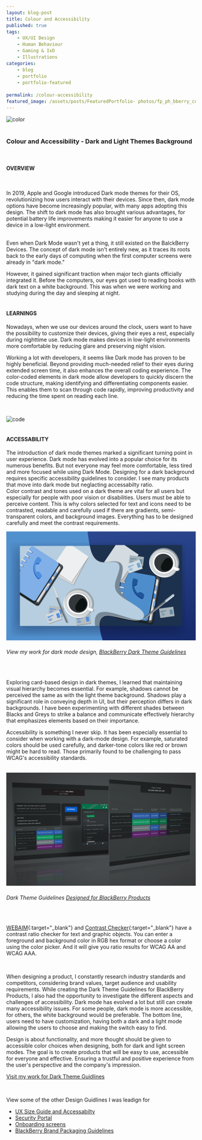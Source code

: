 ```yaml
---
layout: blog-post
title: Colour and Accessibility
published: true
tags: 
    - UX/UI Design
    - Human Behaviour
    - Gaming & IxD
    - Illustrations
categories:
    - blog
    - portfolio
    - portfolio-featured
    
permalink: /colour-accessibility
featured_image: /assets/posts/FeaturedPortfolio- photos/fp_ph_bberry_color1.png
---
```


![color](/assets/posts/2020-01-01-bp_Colour_Accessabilty_DarkLight/AdobeStock_248573161.jpeg "color")
<br>
<br> 

### Colour and Accessibility - Dark and Light Themes Background
<br>

#### OVERVIEW

<br>


In 2019, Apple and Google introduced Dark mode themes for their OS, revolutionizing how users interact with their devices. Since then, dark mode options have become increasingly popular, with many apps adopting this design. The shift to dark mode has also brought various advantages, for potential battery life improvements making it easier for anyone to use a device in a low-light environment. 
<br>
<br>

Even when Dark Mode wasn't yet a thing, it still existed on the BalckBerry Devices. The concept of dark mode isn't entirely new, as it traces its roots back to the early days of computing when the first computer screens were already in "dark mode."

However, it gained significant traction when major tech giants officially integrated it. Before the computers, our eyes got used to reading books with dark text on a white background. This was when we were working and studying during the day and sleeping at night. 
<br> 
<br>

#### LEARNINGS 

Nowadays, when we use our devices around the clock, users want to have the possibility to customize their devices, giving their eyes a rest, especially during nighttime use. Dark mode makes devices in low-light environments more comfortable by reducing glare and preserving night vision. 


Working a lot with developers, it seems like Dark mode has proven to be highly beneficial. Beyond providing much-needed relief to their eyes during extended screen time, it also enhances the overall coding experience. The color-coded elements in dark mode allow developers to quickly discern the code structure, making identifying and differentiating components easier. This enables them to scan through code rapidly, improving productivity and reducing the time spent on reading each line.

<br>


![code](/assets/posts/2020-01-01-bp_Colour_Accessabilty_DarkLight/AdobeStock_170801444.jpeg "code")
<br>
<br>

#### ACCESSABILITY 

The introduction of dark mode themes marked a significant turning point in user experience. Dark mode has evolved into a popular choice for its numerous benefits. But not everyone may feel more comfortable, less tired and more focused while using Dark Mode. Designing for a dark background requires specific accessibility guidelines to consider. I see many products that move into dark mode but neglacting accessabilty ratio.
<br>
Color contrast and tones used on a dark theme are vital for all users but especially for people with poor vision or disabilities. Users must be able to perceive content. This is why colors selected for text and icons need to be contrasted, readable and carefully used if there are gradients, semi-transparent colors, and background images. Everything has to be designed carefully and meet the contrast requirements. 
<br>


![Dark Theme UI](assets/posts/2020-01-01-bp_Colour_Accessabilty_DarkLight/light_dark.png "Dark Theme Guidlines")
###### View my work for dark mode design, [BlackBerry Dark Theme Guidelines](/dark-theme) 

<br>

Exploring card-based design in dark themes, I learned that maintaining visual hierarchy becomes essential. For example, shadows cannot be perceived the same as with the light theme background. Shadows play a significant role in conveying depth in UI, but their perception differs in dark backgrounds. I have been experimenting with different shades between Blacks and Greys to strike a balance and communicate effectively hierarchy that emphasizes elements based on their importance.



Accessibility is something I never skip. It has been especially essential to consider when working with a dark-mode design. For example, saturated colors should be used carefully, and darker-tone colors like red or brown might be hard to read. Those primarily found to be challenging to pass WCAG's accessibility standards. 
<br>
<br>

![Dark Theme UI](assets/posts/2020-01-01-bp_Colour_Accessabilty_DarkLight/DArkThemMockup.jpg "Dark Theme Guidlines")
###### Dark Theme Guidelines [Designed for BlackBerry Products](/dark-theme)  
<br>


[WEBAIM](https://webaim.org/resources/contrastchecker/){:target="_blank"} and [Contrast Checker](https://contrastchecker.com/){:target="_blank"} have a contrast ratio checker for text and graphic objects. You can enter a foreground and background color in RGB hex format or choose a color using the color picker.  And it will give you ratio results for WCAG AA and WCAG AAA.

<br>

When designing a product, I constantly research industry standards and competitors, considering brand values, target audience and usability requirements. While creating the Dark Theme Guidelines for BlackBerry Products, I also had the opportunity to investigate the different aspects and challenges of accessibility. Dark mode has evolved a lot but still can create many accessibility issues. For some people, dark mode is more accessible, for others, the white background would be preferable. The bottom line, users need to have customization, having both a dark and a light mode allowing the users to choose and making the switch easy to find.

Design is about functionality, and more thought should be given to accessible color choices when designing, both for dark and light screen modes. The goal is to create products that will be easy to use, accessible for everyone and effective. Ensuring a trustful and positive experience from the user's perspective and the company's impression.

[Visit my work for Dark Theme Guidlines](/dark-theme) 

<br>

View some of the other Design Guidlines I was leadign for

- [UX Size Guide and Accessabilty](/wb-hud)
- [Security Portal](/design-guidelines)
- [Onboarding screens](/empty-data)
- [BlackBerry Brand Packaging Guidelines](/bb-brand) 

